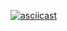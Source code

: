 [![asciicast](https://asciinema.org/a/Qzy3ucuaqCNLtTm2S0cLUYrkQ.svg)](https://asciinema.org/a/Qzy3ucuaqCNLtTm2S0cLUYrkQ)
